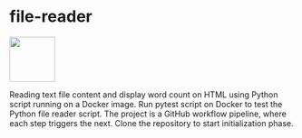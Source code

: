 # file-reader
[<img src="https://github.com/user-attachments/assets/5edd93c3-b713-4964-99b4-d203b654c42d" width="80" height="80">](https://georges034302.github.io/file-reader/)

Reading text file content and display word count on HTML using Python script running on a Docker image. Run pytest script on Docker to test the Python file reader script.
The project is a GitHub workflow pipeline, where each step triggers the next. 
Clone the repository to start initialization phase.